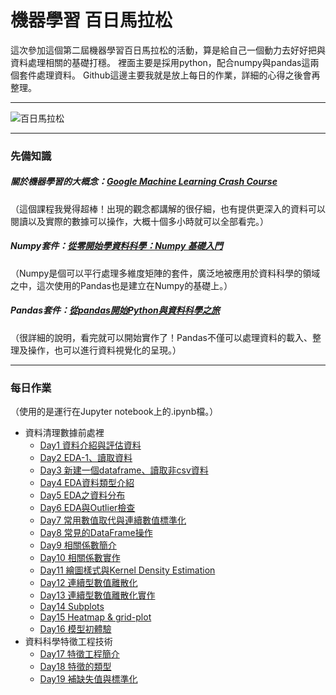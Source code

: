 # 機器學習 百日馬拉松 
這次參加這個第二屆機器學習百日馬拉松的活動，算是給自己一個動力去好好把與資料處理相關的基礎打穩。
裡面主要是採用python，配合numpy與pandas這兩個套件處理資料。
Github這邊主要我就是放上每日的作業，詳細的心得之後會再整理。

---

![百日馬拉松](https://i.imgur.com/zI10zj5.png)

---

### 先備知識
##### 關於機器學習的大概念：[Google Machine Learning Crash Course](https://developers.google.com/machine-learning/crash-course/ml-intro)
（這個課程我覺得超棒！出現的觀念都講解的很仔細，也有提供更深入的資料可以閱讀以及實際的數據可以操作，大概十個多小時就可以全部看完。）
##### Numpy套件：[從零開始學資料科學：Numpy 基礎入門](https://blog.techbridge.cc/2017/07/28/data-science-101-numpy-tutorial/)
（Numpy是個可以平行處理多維度矩陣的套件，廣泛地被應用於資料科學的領域之中，這次使用的Pandas也是建立在Numpy的基礎上。）
##### Pandas套件：[從pandas開始Python與資料科學之旅](https://medium.com/datainpoint/%E5%BE%9E-pandas-%E9%96%8B%E5%A7%8B-python-%E8%88%87%E8%B3%87%E6%96%99%E7%A7%91%E5%AD%B8%E4%B9%8B%E6%97%85-8dee36796d4a)
（很詳細的說明，看完就可以開始實作了！Pandas不僅可以處理資料的載入、整理及操作，也可以進行資料視覺化的呈現。）

---

### 每日作業
（使用的是運行在Jupyter notebook上的.ipynb檔。）

- 資料清理數據前處裡
  - [Day1 資料介紹與評估資料](https://github.com/tobby168/100Day-ML-Marathon/blob/master/Day_001_HW.ipynb)
  - [Day2 EDA-1、讀取資料](https://github.com/tobby168/100Day-ML-Marathon/blob/master/Day_002_HW.ipynb)
  - [Day3 新建一個dataframe、讀取非csv資料](https://github.com/tobby168/100Day-ML-Marathon/blob/master/Day_003-2_HW.ipynb)
  - [Day4 EDA資料類型介紹](https://github.com/tobby168/100Day-ML-Marathon/blob/master/Day_004_HW.ipynb)
  - [Day5 EDA之資料分布](https://github.com/tobby168/100Day-ML-Marathon/blob/master/Day_005_HW.ipynb)
  - [Day6 EDA與Outlier檢查](https://github.com/tobby168/100Day-ML-Marathon/blob/master/Day_006_HW.ipynb)
  - [Day7 常用數值取代與連續數值標準化](https://github.com/tobby168/100Day-ML-Marathon/blob/master/Day_007_HW.ipynb)
  - [Day8 常見的DataFrame操作](https://github.com/tobby168/100Day-ML-Marathon/blob/master/Day_008_HW.ipynb)
  - [Day9 相關係數簡介](https://github.com/tobby168/100Day-ML-Marathon/blob/master/Day_009_HW.ipynb)
  - [Day10 相關係數實作](https://github.com/tobby168/100Day-ML-Marathon/blob/master/Day_010_HW.ipynb)
  - [Day11 繪圖樣式與Kernel Density Estimation](https://github.com/tobby168/100Day-ML-Marathon/blob/master/Day_011_HW.ipynb)
  - [Day12 連續型數值離散化](https://github.com/tobby168/100Day-ML-Marathon/blob/master/Day_012_HW.ipynb)
  - [Day13 連續型數值離散化實作](https://github.com/tobby168/100Day-ML-Marathon/blob/master/Day_013_HW.ipynb)
  - [Day14 Subplots](https://github.com/tobby168/100Day-ML-Marathon/blob/master/Day_014_HW.ipynb)
  - [Day15 Heatmap & grid-plot](https://github.com/tobby168/100Day-ML-Marathon/blob/master/Day_015_HW.ipynb)
  - [Day16 模型初體驗](https://github.com/tobby168/100Day-ML-Marathon/blob/master/Day_016_HW.ipynb)
- 資料科學特徵工程技術
  - [Day17 特徵工程簡介](https://github.com/tobby168/100Day-ML-Marathon/blob/master/Day_017_HW.ipynb)
  - [Day18 特徵的類型](https://github.com/tobby168/100Day-ML-Marathon/blob/master/Day_018_HW.ipynb)
  - [Day19 補缺失值與標準化](https://github.com/tobby168/100Day-ML-Marathon/blob/master/Day_019_HW.ipynb)